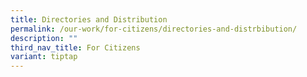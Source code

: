 ```yaml
---
title: Directories and Distribution
permalink: /our-work/for-citizens/directories-and-distrbibution/
description: ""
third_nav_title: For Citizens
variant: tiptap
---
```

